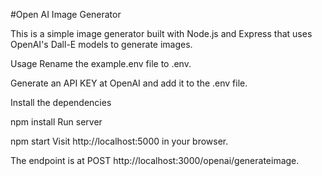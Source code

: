 #Open AI Image Generator

This is a simple image generator built with Node.js and Express that uses OpenAI's Dall-E models to generate images.



Usage
Rename the example.env file to .env.

Generate an API KEY at OpenAI and add it to the .env file.

Install the dependencies

npm install
Run server

npm start
Visit http://localhost:5000 in your browser.

The endpoint is at POST http://localhost:3000/openai/generateimage.